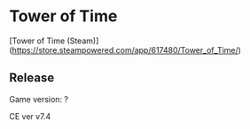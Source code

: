 # Tower of Time
[Tower of Time (Steam)] (https://store.steampowered.com/app/617480/Tower_of_Time/)

## Release
Game version: ?

CE ver v7.4
